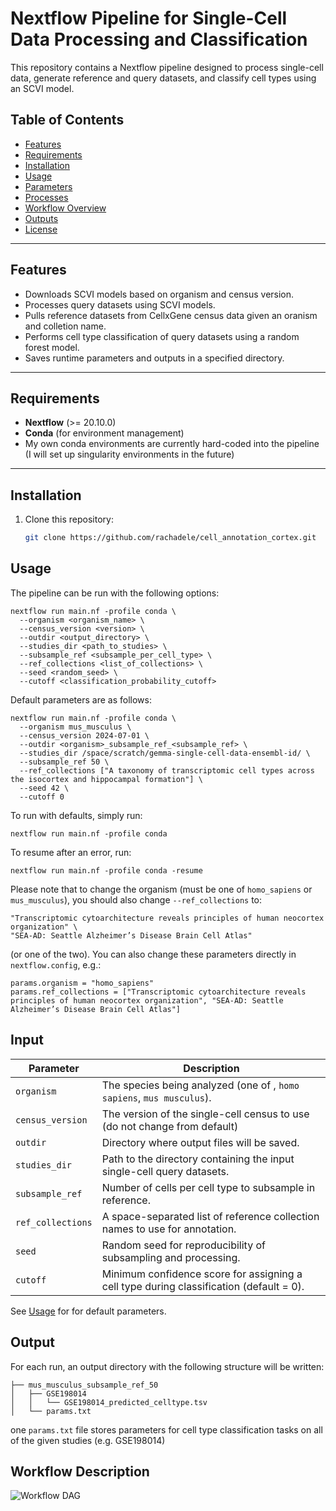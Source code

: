 # Nextflow Pipeline for Single-Cell Data Processing and Classification

This repository contains a Nextflow pipeline designed to process single-cell data, generate reference and query datasets, and classify cell types using an SCVI model. 

## Table of Contents
- [Features](#features)
- [Requirements](#requirements)
- [Installation](#installation)
- [Usage](#usage)
- [Parameters](#parameters)
- [Processes](#processes)
- [Workflow Overview](#workflow-overview)
- [Outputs](#outputs)
- [License](#license)

---

## Features

- Downloads SCVI models based on organism and census version.
- Processes query datasets using SCVI models.
- Pulls reference datasets from CellxGene census data given an oranism and colletion name.
- Performs cell type classification of query datasets using a random forest model.
- Saves runtime parameters and outputs in a specified directory.

---

## Requirements

- **Nextflow** (>= 20.10.0)
- **Conda** (for environment management)
- My own conda environments are currently hard-coded into the pipeline (I will set up singularity environments in the future)
---


## Installation

1. Clone this repository:
   ```bash
   git clone https://github.com/rachadele/cell_annotation_cortex.git

## Usage 

The pipeline can be run with the following options:

```
nextflow run main.nf -profile conda \
  --organism <organism_name> \
  --census_version <version> \
  --outdir <output_directory> \
  --studies_dir <path_to_studies> \
  --subsample_ref <subsample_per_cell_type> \
  --ref_collections <list_of_collections> \
  --seed <random_seed> \
  --cutoff <classification_probability_cutoff>
```

Default parameters are as follows:

```
nextflow run main.nf -profile conda \
  --organism mus_musculus \
  --census_version 2024-07-01 \
  --outdir <organism>_subsample_ref_<subsample_ref> \
  --studies_dir /space/scratch/gemma-single-cell-data-ensembl-id/ \
  --subsample_ref 50 \
  --ref_collections ["A taxonomy of transcriptomic cell types across the isocortex and hippocampal formation"] \
  --seed 42 \
  --cutoff 0
```

To run with defaults, simply run:

```
nextflow run main.nf -profile conda
```

To resume after an error, run:

```
nextflow run main.nf -profile conda -resume
```

Please note that to change the organism (must be one of `homo_sapiens` or `mus_musculus`), you should also change `--ref_collections` to:

```
"Transcriptomic cytoarchitecture reveals principles of human neocortex organization" \
"SEA-AD: Seattle Alzheimer’s Disease Brain Cell Atlas"
```

(or one of the two). You can also change these parameters directly in `nextflow.config`, e.g.:

```
params.organism = "homo_sapiens"
params.ref_collections = ["Transcriptomic cytoarchitecture reveals principles of human neocortex organization", "SEA-AD: Seattle Alzheimer’s Disease Brain Cell Atlas"]
```

## Input

| Parameter          | Description                                                                                  
|--------------------|----------------------------------------------------------------------------------------------
| `organism`         | The species being analyzed (one of , `homo sapiens`, `mus musculus`).                                         
| `census_version`   | The version of the single-cell census to use (do not change from default)                                                
| `outdir`           | Directory where output files will be saved.                                                  
| `studies_dir`      | Path to the directory containing the input single-cell query datasets.                       
| `subsample_ref`    | Number of cells per cell type to subsample in reference.                                     
| `ref_collections`  | A space-separated list of reference collection names to use for annotation.                  
| `seed`             | Random seed for reproducibility of subsampling and processing.                                
| `cutoff`           | Minimum confidence score for assigning a cell type during classification (default = 0).                     

See [Usage](#usage) for for default parameters.

## Output

For each run, an output directory with the following structure will be written:

```
├── mus_musculus_subsample_ref_50
│   ├── GSE198014
│   │   └── GSE198014_predicted_celltype.tsv
│   └── params.txt
```

one `params.txt` file stores parameters for cell type classification tasks on all of the given studies (e.g. GSE198014)

## Workflow Description

![Workflow DAG](./dag.png)


   
